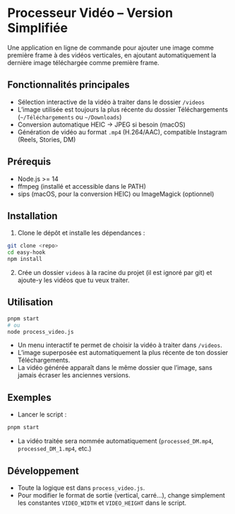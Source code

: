 # Processeur Vidéo – Version Simplifiée

Une application en ligne de commande pour ajouter une image comme première frame à des vidéos verticales, en ajoutant automatiquement la dernière image téléchargée comme première frame.

## Fonctionnalités principales

- Sélection interactive de la vidéo à traiter dans le dossier `/videos`
- L’image utilisée est toujours la plus récente du dossier Téléchargements (`~/Téléchargements` ou `~/Downloads`)
- Conversion automatique HEIC → JPEG si besoin (macOS)
- Génération de vidéo au format `.mp4` (H.264/AAC), compatible Instagram (Reels, Stories, DM)

## Prérequis

- Node.js >= 14
- ffmpeg (installé et accessible dans le PATH)
- sips (macOS, pour la conversion HEIC) ou ImageMagick (optionnel)

## Installation

1. Clone le dépôt et installe les dépendances :

```bash
git clone <repo>
cd easy-hook
npm install
```

2. Crée un dossier `videos` à la racine du projet (il est ignoré par git) et ajoute-y les vidéos que tu veux traiter.

## Utilisation

```bash
pnpm start
# ou
node process_video.js
```

- Un menu interactif te permet de choisir la vidéo à traiter dans `/videos`.
- L’image superposée est automatiquement la plus récente de ton dossier Téléchargements.
- La vidéo générée apparaît dans le même dossier que l’image, sans jamais écraser les anciennes versions.

## Exemples

- Lancer le script :

```bash
pnpm start
```

- La vidéo traitée sera nommée automatiquement (`processed_DM.mp4`, `processed_DM_1.mp4`, etc.)

## Développement

- Toute la logique est dans `process_video.js`.
- Pour modifier le format de sortie (vertical, carré…), change simplement les constantes `VIDEO_WIDTH` et `VIDEO_HEIGHT` dans le script.

